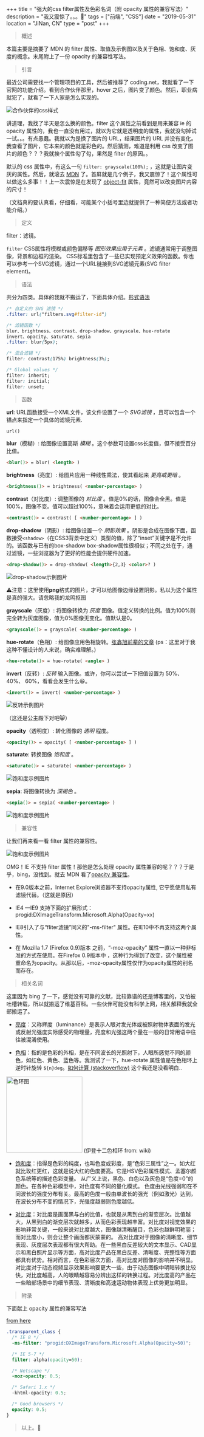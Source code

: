 +++
title = "强大的css filter属性及色彩名词（附 opacity 属性的兼容写法）"
description = "我又震惊了。。。🤯"
tags = ["前端", "CSS"]
date = "2019-05-31"
location = "JiNan, CN"
type = "post"
+++

> 概述

本篇主要是摘要了 MDN 的 filter 属性、取值及示例图以及关于色相、饱和度、灰度的概念。末尾附上了一份 opacity 的兼容性写法。

> 引言

最近公司需要找一个管理项目的工具，然后被推荐了 coding.net，我就看了一下官网的功能介绍。看到合作伙伴那里，hover 之后，图片变了颜色。然后，职业病就犯了，就看了一下人家是怎么实现的。

![合作伙伴的css样式](/img/0531-cf-hezuohuoban.jpg)

讲道理，我找了半天是怎么换的颜色。filter 这个属性之前看到是用来兼容 ie 的 opacity 属性的，我也一直没有用过，就以为它就是透明度的属性，我就没勾掉试一试。。。有点愚蠢。我就以为是换了图片的 URL，结果图片的 URL 并没有变化。我查看了图片，它本来的颜色就是彩色的。然后猜测，难道是利用 css 改变了图片的颜色？？？我就挨个属性勾了勾，果然是 filter 的原因。。

默认的 css 属性中，有这么一句 `filter: grayscale(100%);` ，这就是让图片变灰的属性。然后，就滚去 [MDN](https://developer.mozilla.org/zh-CN/docs/Web/CSS/filter) 了。首屏就是几个例子，我又震惊了！这个属性可以做这么多事！！上一次震惊是在发现了 [object-fit](https://developer.mozilla.org/zh-CN/docs/Web/CSS/object-fit) 属性，竟然可以改变图片内容的尺寸！

（文档真的要认真看，仔细看，可能某个小括号里边就提供了一种简便方法或者功能介绍。）

> 定义

filter：滤镜。

`filter` CSS属性将模糊或颜色偏移等 _图形效果应用于元素_ 。滤镜通常用于调整图像，背景和边框的渲染。
CSS标准里包含了一些已实现预定义效果的函数。你也可以参考一个SVG滤镜，通过一个URL链接到SVG滤镜元素(SVG filter element)。

> 语法

共分为四类。具体的我就不搬运了，下面具体介绍。[形式语法](https://developer.mozilla.org/zh-CN/docs/Web/CSS/filter#%E5%BD%A2%E5%BC%8F%E8%AF%AD%E6%B3%95)

```css
/* 自定义的 SVG 滤镜 */
.filter: url("filters.svg#filter-id")

/* 滤镜函数 */
blur、brightness、contrast、drop-shadow、grayscale、hue-rotate
invert、opacity、saturate、sepia
.filter: blur(5px);

/* 混合滤镜 */
filter: contrast(175%) brightness(3%);

/* Global values */
filter: inherit;
filter: initial;
filter: unset;
```

> 函数

**url**: URL函数接受一个XML文件，该文件设置了一个 _SVG滤镜_ ，且可以包含一个锚点来指定一个具体的滤镜元素.
```html
url()
```

**blur**（模糊）: 给图像设置高斯 _模糊_ 。这个参数可设置css长度值，但不接受百分比值。
```html
<blur()> = blur( <length> )
```

**brightness**（亮度）: 给图片应用一种线性乘法，使其看起来 _更亮或更暗_ 。
```html
<brightness()> = brightness( <number-percentage> )
```

**contrast**（对比度）: 调整图像的 _对比度_ 。值是0%的话，图像会全黑。值是100%，图像不变。值可以超过100%，意味着会运用更低的对比。
```html
<contrast()> = contrast( [ <number-percentage> ] )
```

**drop-shadow**（阴影）: 给图像设置一个 _阴影效果_ 。阴影是合成在图像下面，函数接受`<shadow>`（在CSS3背景中定义）类型的值，除了“inset”关键字是不允许的。该函数与已有的box-shadow box-shadow属性很相似；不同之处在于，通过滤镜，一些浏览器为了更好的性能会提供硬件加速。
```html
<drop-shadow()> = drop-shadow( <length>{2,3} <color>? )
```

![drop-shadow示例图片](/img/0531-eg-ds.jpg)

⚠️注意：这里使用**png**格式的图片，才可以给图像边缘设置阴影。私以为这个属性是真的强大。请忽略我的龙鸣抠图

**grayscale**（灰度）: 将图像转换为 _灰度_ 图像。值定义转换的比例。值为100%则完全转为灰度图像，值为0%图像无变化。值默认是0。
```html
<grayscale()> = grayscale( <number-percentage> )
```

**hue-rotate**（色相）: 给图像应用色相旋转。[张鑫旭前辈的文章](https://www.zhangxinxu.com/wordpress/2018/11/css-filter-hue-rotate-button/) (ps：这里对于我这种不懂设计的人来说，确实难理解。)
```html
<hue-rotate()> = hue-rotate( <angle> )
```

**invert**（反转）: _反转_ 输入图像。或许，你可以尝试一下把值设置为 50%、 40%、 60%，看看会发生什么😆。
```html
<invert()> = invert( <number-percentage> )
```

![反转示例图片](/img/0531-eg-iv.jpg)

（这还是公主殿下对吧😸）

**opacity**（透明度）: 转化图像的 _透明_ 程度。 
```html
<opacity()> = opacity( [ <number-percentage> ] )
```

**saturate**: 转换图像 _饱和度_ 。
```html
<saturate()> = saturate( <number-percentage> )
```
![饱和度示例图片](/img/0531-eg-sa.jpg)

**sepia**: 将图像转换为 _深褐色_ 。
```html
<sepia()> = sepia( <number-percentage> )
```
![饱和度示例图片](/img/0531-eg-se.jpg)

> 兼容性

让我们再来看一看 filter 属性的兼容性。

![饱和度示例图片](/img/0531-jianrongxing.jpg)

OMG！IE 不支持 filter 属性！那他是怎么处理 opacity 属性兼容的呢？？？于是乎，bing，没找到。就去 MDN 看了[opacity 兼容性](https://developer.mozilla.org/zh-CN/docs/Web/CSS/opacity#Browser_compatibility)。

* 在9.0版本之前，Internet Explore浏览器不支持opacity属性, 它宁愿使用私有滤镜代替。（这就是原因）

* IE4 —IE9 支持下面的扩展形式： progid:DXImageTransform.Microsoft.Alpha(Opacity=xx)

* IE8引入了与“fliter滤镜”同义的"-ms-filter" 属性。在IE10中不再支持这两个属性。

* 在 Mozilla 1.7 (Firefox 0.9)版本 之前，“-moz-opacity” 属性一直以一种非标准的方式在使用。在Firefox 0.9版本中 ，这种行为得到了改变，这个属性被重命名为opacity。从那以后，-moz-opacity属性仅作为opacity属性的别名而存在。

> 相关名词

这里因为 bing 了一下，感觉没有可靠的文献，比较靠谱的还是博客里的，又怕被吐槽转载，所以就搬运了维基百科。一些伙伴可能没有科学上网，相关解释我就全部搬运了。

* [亮度](https://zh.wikipedia.org/wiki/%E4%BA%AE%E5%BA%A6)：又称辉度（luminance）是表示人眼对发光体或被照射物体表面的发光或反射光强度实际感受的物理量，亮度和光强这两个量在一般的日常用语中往往被混淆使用。

* [色相](https://zh.wikipedia.org/wiki/%E8%89%B2%E7%9B%B8)：指的是色彩的外相，是在不同波长的光照射下，人眼所感觉不同的颜色，如红色、黄色、蓝色等。我测试了一下，hue-rotate 属性值是在色相环上逆时针旋转 `${n}deg`。[如何计算 (stackoverflow)](https://stackoverflow.com/questions/29037023/how-to-calculate-required-hue-rotate-to-generate-specific-colour) 这个我还是没看明白..

<img src="/img/0531-eg-hu.svg" alt="色环图" style="height: 200px; width: 200px" />
(伊登十二色相环 from: wiki)

* <a href="https://zh.wikipedia.org/wiki/%E8%89%B2%E5%BA%A6_(%E8%89%B2%E5%BD%A9%E5%AD%A6)">饱和度</a>：指得是色彩的纯度，也叫色度或彩度，是“色彩三属性”之一。如大红就比玫红更红，这就是说大红的色度要高。它是HSV色彩属性模式、孟塞尔颜色系统等的描述色彩变量。
从广义上说，黑色、白色以及灰色是“色度=0”的颜色。在各种色彩模型中，对色度有不同的量化模式。
色度由光线强弱和在不同波长的强度分布有关。最高的色度一般由单波长的强光（例如激光）达到，在波长分布不变的情况下，光强度越弱则色度越低。

* [对比度](https://zh.wikipedia.org/wiki/%E5%B0%8D%E6%AF%94%E5%BA%A6)：对比度是画面黑与白的比值，也就是从黑到白的渐变层次。比值越大，从黑到白的渐变层次就越多，从而色彩表现越丰富。对比度对视觉效果的影响非常关键，一般来说对比度越大，图像越清晰醒目，色彩也越鲜明艳丽；而对比度小，则会让整个画面都灰蒙蒙的。
高对比度对于图像的清晰度、细节表现、灰度层次表现都有很大帮助。在一些黑白反差较大的文本显示、CAD显示和黑白照片显示等方面，高对比度产品在黑白反差、清晰度、完整性等方面都具有优势。相对而言，在色彩层次方面，高对比度对图像的影响并不明显。
对比度对于动态视频显示效果影响要更大一些，由于动态图像中明暗转换比较快，对比度越高，人的眼睛越容易分辨出这样的转换过程。对比度高的产品在一些暗部场景中的细节表现、清晰度和高速运动物体表现上优势更加明显。

> 附录

下面献上 opacity 属性的兼容写法

[from here](https://css-tricks.com/snippets/css/cross-browser-opacity/)

```css
.transparent_class {
  /* IE 8 */
  -ms-filter: "progid:DXImageTransform.Microsoft.Alpha(Opacity=50)";

  /* IE 5-7 */
  filter: alpha(opacity=50);

  /* Netscape */
  -moz-opacity: 0.5;

  /* Safari 1.x */
  -khtml-opacity: 0.5;

  /* Good browsers */
  opacity: 0.5;
}
```

> 以上。🧐
